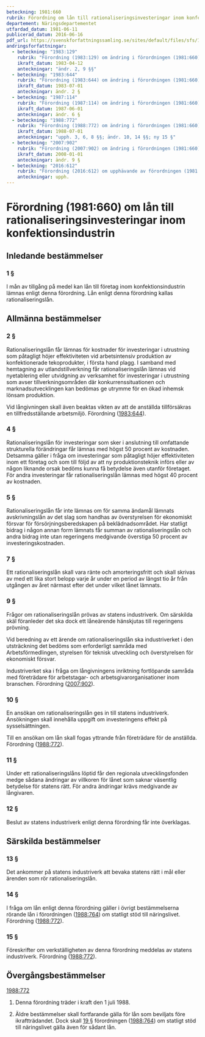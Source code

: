 ```yaml
---
beteckning: 1981:660
rubrik: Förordning om lån till rationaliseringsinvesteringar inom konfektionsindustrin
departement: Näringsdepartementet
utfardad_datum: 1981-06-11
publicerad_datum: 2016-06-16
pdf_url: https://svenskforfattningssamling.se/sites/default/files/sfs/1981-06/SFS1981-660.pdf
andringsforfattningar:
  - beteckning: "1983:129"
    rubrik: "Förordning (1983:129) om ändring i förordningen (1981:660) om lån till rationaliseringsinvesteringar inom konfektionsindustrin"
    ikraft_datum: 1983-04-12
    anteckningar: "ändr. 2, 9 §§"
  - beteckning: "1983:644"
    rubrik: "Förordning (1983:644) om ändring i förordningen (1981:660) om lån till rationaliseringsinvesteringar inom konfektionsindustrin"
    ikraft_datum: 1983-07-01
    anteckningar: ändr. 2 §
  - beteckning: "1987:114"
    rubrik: "Förordning (1987:114) om ändring i förordningen (1981:660) om lån till rationaliseringsinvesteringar inom konfektionsindustrin"
    ikraft_datum: 1987-06-01
    anteckningar: ändr. 6 §
  - beteckning: "1988:772"
    rubrik: "Förordning (1988:772) om ändring i förordningen (1981:660) om lån till rationaliseringsinvesteringar inom konfektionsindustrin"
    ikraft_datum: 1988-07-01
    anteckningar: "upph. 3, 6, 8 §§; ändr. 10, 14 §§; ny 15 §"
  - beteckning: "2007:902"
    rubrik: "Förordning (2007:902) om ändring i förordningen (1981:660) om lån till rationaliseringsinvesteringar inom konfektionsindustrin"
    ikraft_datum: 2008-01-01
    anteckningar: ändr. 9 §
  - beteckning: "2016:612"
    rubrik: "Förordning (2016:612) om upphävande av förordningen (1981:660) om lån till rationaliseringsinvesteringar inom konfektionsindustrin"
    anteckningar: upph.
---
```


# Förordning (1981:660) om lån till rationaliseringsinvesteringar inom konfektionsindustrin

## Inledande bestämmelser

### 1 §

I mån av tillgång på medel kan lån till företag inom konfektionsindustrin lämnas enligt denna förordning. Lån enligt denna förordning kallas rationaliseringslån.

## Allmänna bestämmelser

### 2 §

Rationaliseringslån får lämnas för kostnader för investeringar i utrustning som påtagligt höjer effektiviteten vid arbetsintensiv produktion av konfektionerade tekoprodukter, i första hand plagg. I samband med hemtagning av utlandstillverkning får rationaliseringslån lämnas vid nyetablering eller utvidgning av verksamhet för investeringar i utrustning som avser tillverkningsområden där konkurrenssituationen och marknadsutvecklingen kan bedömas ge utrymme för en ökad inhemsk lönsam produktion.

Vid långivningen skall även beaktas vikten av att de anställda tillförsäkras en tillfredsställande arbetsmiljö. Förordning ([1983:644](https://selex.se/eli/sfs/1983/644)).

### 4 §

Rationaliseringslån för investeringar som sker i anslutning till omfattande strukturella förändringar får lämnas med högst 50 procent av kostnaden. Detsamma gäller i fråga om investeringar som påtagligt höjer effektiviteten inom ett företag och som till följd av att ny produktionsteknik införs eller av någon liknande orsak bedöms kunna få betydelse även utanför företaget. För andra investeringar får rationaliseringslån lämnas med högst 40 procent av kostnaden.

### 5 §

Rationaliseringslån får inte lämnas om för samma ändamål lämnats avskrivningslån av det slag som handhas av överstyrelsen för ekonomiskt försvar för försörjningsberedskapen på beklädnadsområdet. Har statligt bidrag i någon annan form lämnats får summan av rationaliseringslån och andra bidrag inte utan regeringens medgivande överstiga 50 procent av investeringskostnaden.

### 7 §

Ett rationaliseringslån skall vara ränte  och amorteringsfritt och skall skrivas av med ett lika stort belopp varje år under en period av längst tio år från utgången av året närmast efter det under vilket lånet lämnats.

### 9 §

Frågor om rationaliseringslån prövas av statens industriverk. Om särskilda skäl föranleder det ska dock ett låneärende hänskjutas till regeringens prövning.

Vid beredning av ett ärende om rationaliseringslån ska industriverket i den utsträckning det bedöms som erforderligt samråda med Arbetsförmedlingen, styrelsen för teknisk utveckling och överstyrelsen för ekonomiskt försvar.

Industriverket ska i fråga om långivningens inriktning fortlöpande samråda med företrädare för arbetstagar- och arbetsgivarorganisationer inom branschen. Förordning ([2007:902](https://selex.se/eli/sfs/2007/902)).

### 10 §

En ansökan om rationaliseringslån ges in till statens industriverk. Ansökningen skall innehålla uppgift om investeringens effekt på sysselsättningen.

Till en ansökan om lån skall fogas yttrande från företrädare för de anställda. Förordning ([1988:772](https://selex.se/eli/sfs/1988/772)).

### 11 §

Under ett rationaliseringslåns löptid får den regionala utvecklingsfonden medge sådana ändringar av villkoren för lånet som saknar väsentlig betydelse för statens rätt. För andra ändringar krävs medgivande av långivaren.

### 12 §

Beslut av statens industriverk enligt denna förordning får inte överklagas.

## Särskilda bestämmelser

### 13 §

Det ankommer på statens industriverk att bevaka statens rätt i mål eller ärenden som rör rationaliseringslån.

### 14 §

I fråga om lån enligt denna förordning gäller i övrigt bestämmelserna rörande lån i förordningen ([1988:764](https://selex.se/eli/sfs/1988/764)) om statligt stöd till näringslivet. Förordning ([1988:772](https://selex.se/eli/sfs/1988/772)).

### 15 §

Föreskrifter om verkställigheten av denna förordning meddelas av statens industriverk. Förordning ([1988:772](https://selex.se/eli/sfs/1988/772)).

## Övergångsbestämmelser

[1988:772](https://selex.se/eli/sfs/1988/772)

1. Denna förordning träder i kraft den 1 juli 1988.

2. Äldre bestämmelser skall fortfarande gälla för lån som beviljats före ikraftträdandet. Dock skall [19 §](#19) förordningen ([1988:764](https://selex.se/eli/sfs/1988/764)) om statligt stöd till näringslivet gälla även för sådant lån.